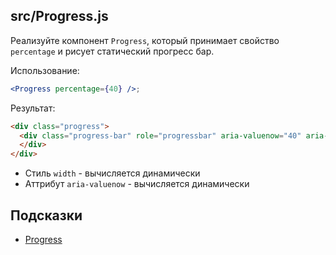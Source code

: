 ## src/Progress.js

Реализуйте компонент `Progress`, который принимает свойство `percentage` и рисует статический прогресс бар.

Использование:

```jsx harmony
<Progress percentage={40} />;
```

Результат:

```html
<div class="progress">
  <div class="progress-bar" role="progressbar" aria-valuenow="40" aria-valuemin="0" aria-valuemax="100" aria-label="progressbar" style="width: 40%;">
  </div>
</div>
```

* Стиль `width` - вычисляется динамически
* Аттрибут `aria-valuenow` - вычисляется динамически

## Подсказки

* [Progress](https://getbootstrap.com/docs/4.0/components/progress/)
